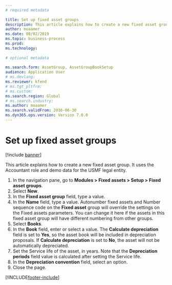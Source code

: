 ```yaml
--- 
# required metadata 
 
title: Set up fixed asset groups
description: This article explains how to create a new fixed asset group. 
author: moaamer
ms.date: 08/02/2019
ms.topic: business-process 
ms.prod:  
ms.technology:  
 
# optional metadata 
 
ms.search.form: AssetGroup, AssetGroupBookSetup   
audience: Application User 
# ms.devlang:  
ms.reviewer: kfend
# ms.tgt_pltfrm:  
# ms.custom:  
ms.search.region: Global
# ms.search.industry: 
ms.author: moaamer
ms.search.validFrom: 2016-06-30 
ms.dyn365.ops.version: Version 7.0.0 
---
```

# Set up fixed asset groups

[!include [banner](../../includes/banner.md)]

This article explains how to create a new fixed asset group. It uses the Accountant role and demo data for the USMF legal entity.

1. In the navigation pane, go to **Modules > Fixed assets > Setup > Fixed asset groups**.
2. Select **New**.
3. In the **Fixed asset group** field, type a value.
4. In the **Name** field, type a value. Autonumber fixed assets and Number sequence code on the **Fixed asset** group will override the settings on the Fixed assets parameters. You can change it here if the assets in this fixed asset group will have different numbering from other groups.  
5. Select **Books**.
6. In the **Book** field, enter or select a value. The **Calculate depreciation** field is set to **Yes**, so the asset book will be included in depreciation proposals. If **Calculate depreciation** is set to **No**, the asset will not be automatically depreciated.  
7. Set the Service life of the asset, in years. Note that the **Depreciation periods** field value is calculated after setting the Service life.  
8. In the **Depreciation convention** field, select an option.
9. Close the page.



[!INCLUDE[footer-include](../../../includes/footer-banner.md)]
